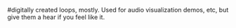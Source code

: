 #digitally created loops, mostly. Used for audio visualization demos, etc, but give them a hear if you feel like it.
